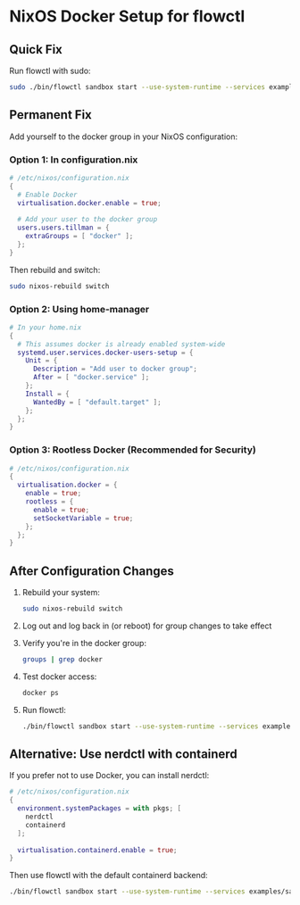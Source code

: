 # NixOS Docker Setup for flowctl

## Quick Fix

Run flowctl with sudo:
```bash
sudo ./bin/flowctl sandbox start --use-system-runtime --services examples/sandbox.yaml --pipeline examples/sandbox-pipeline.yaml
```

## Permanent Fix

Add yourself to the docker group in your NixOS configuration:

### Option 1: In configuration.nix

```nix
# /etc/nixos/configuration.nix
{
  # Enable Docker
  virtualisation.docker.enable = true;
  
  # Add your user to the docker group
  users.users.tillman = {
    extraGroups = [ "docker" ];
  };
}
```

Then rebuild and switch:
```bash
sudo nixos-rebuild switch
```

### Option 2: Using home-manager

```nix
# In your home.nix
{
  # This assumes docker is already enabled system-wide
  systemd.user.services.docker-users-setup = {
    Unit = {
      Description = "Add user to docker group";
      After = [ "docker.service" ];
    };
    Install = {
      WantedBy = [ "default.target" ];
    };
  };
}
```

### Option 3: Rootless Docker (Recommended for Security)

```nix
# /etc/nixos/configuration.nix
{
  virtualisation.docker = {
    enable = true;
    rootless = {
      enable = true;
      setSocketVariable = true;
    };
  };
}
```

## After Configuration Changes

1. Rebuild your system:
   ```bash
   sudo nixos-rebuild switch
   ```

2. Log out and log back in (or reboot) for group changes to take effect

3. Verify you're in the docker group:
   ```bash
   groups | grep docker
   ```

4. Test docker access:
   ```bash
   docker ps
   ```

5. Run flowctl:
   ```bash
   ./bin/flowctl sandbox start --use-system-runtime --services examples/sandbox.yaml --pipeline examples/sandbox-pipeline.yaml
   ```

## Alternative: Use nerdctl with containerd

If you prefer not to use Docker, you can install nerdctl:

```nix
# /etc/nixos/configuration.nix
{
  environment.systemPackages = with pkgs; [
    nerdctl
    containerd
  ];
  
  virtualisation.containerd.enable = true;
}
```

Then use flowctl with the default containerd backend:
```bash
./bin/flowctl sandbox start --use-system-runtime --services examples/sandbox.yaml --pipeline examples/sandbox-pipeline.yaml
```